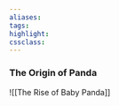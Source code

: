```yaml
---
aliases:  
tags:
highlight:  
cssclass:
---
```


### The Origin of Panda
![[The Rise of Baby Panda]]

### 
